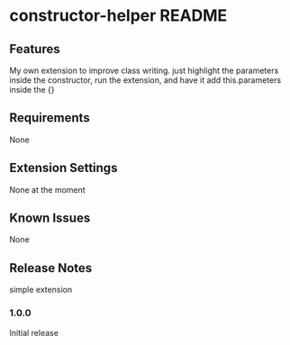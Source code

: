 # constructor-helper README

## Features

My own extension to improve class writing. just highlight the parameters inside the constructor, run the extension, and have it add this.parameters inside the {}

## Requirements

None

## Extension Settings

None at the moment

## Known Issues

None

## Release Notes

simple extension

### 1.0.0

Initial release
